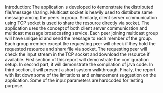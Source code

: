 Introduction: 
The application is developed to demonstrate the distributed file/message sharing. Multicast socket is heavily used to distribute same message among the peers in group. Similarly, client server communication using TCP socket is used to share the resource directly via socket. The application uses the concept of both client server communication and multicast message broadcasting service. Each peer joining multicast group will have unique id and send the message to each member of the group. Each group member except the requesting peer will check if they hold the requested resource and share file via socket. The requesting peer will check the input stream in the TCP socket and download the resource if available. First section of this report will demonstrate the configuration setup. In second part, it will demonstrate the compilation of java code. In third section, it will present a short system walkthrough. Finally, the report with list down some of the limitations and enhancement suggestion on the application. Some of the input parameters are hardcoded for testing purpose.
